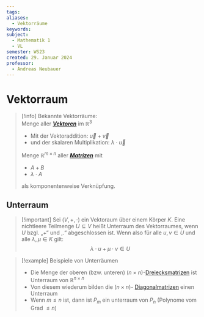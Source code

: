 ```yaml
---
tags: 
aliases:
  - Vektorräume
keywords: 
subject:
  - Mathematik 1
  - VL
semester: WS23
created: 29. Januar 2024
professor:
  - Andreas Neubauer
---
```

 

# Vektorraum



> [!info] Bekannte Vektorräume:  
> Menge aller ***[Vektoren](Vektor.md)*** im $\mathbb{R}^{3}$
> - Mit der Vektoraddition: $\vec{u}+\vec{v}$
> - und der skalaren Multiplikation: $\lambda \cdot \vec{u}$
> 
> Menge $\mathbb{R}^{m\times n}$ aller ***[Matrizen](Matrix.md)*** mit
> - $A+B$
> - $\lambda \cdot A$
> 
> als komponentenweise Verknüpfung.

## Unterraum

> [!important] Sei $(V,+, \cdot)$ ein Vektoraum über einem Körper $K$.
> Eine nichtleere Teilmenge $U \subseteq V$ heißt Unterraum des Vektorraumes, wenn $U$ bzgl. „+“ und ,.“ abgeschlossen ist.
> Wenn also für alle $u, v \in U$ und alle $\lambda, \mu \in K$ gilt:
> $$\lambda \cdot u+\mu \cdot v \in U $$

> [!example] Beispiele von Unterräumen
> - Die Menge der oberen (bzw. unteren) $(n\times n)$-[Dreiecksmatrizen](Dreiecksmatrix.md) ist Unterraum von $\mathbb{R}^{n\times n}$
>  - Von diesem wiederum bilden die $(n\times n)$- [Diagonalmatrizen](Diagonalmatrix.md) einen Unterraum
>  - Wenn $m\leq n$ ist, dann ist $P_{m}$ ein unterraum von $P_{n}$ (Polynome vom Grad $\leq n$)

